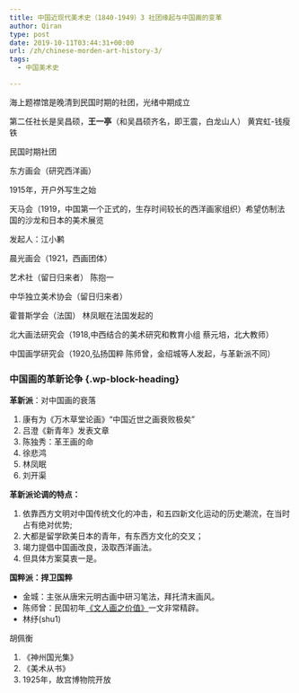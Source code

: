 ```yaml
---
title: 中国近现代美术史（1840-1949）3 社团缘起与中国画的变革
author: Qiran
type: post
date: 2019-10-11T03:44:31+00:00
url: /zh/chinese-morden-art-history-3/
tags:
  - 中国美术史

---
```

海上题襟馆是晚清到民国时期的社团，光绪中期成立

第二任社长是吴昌硕，**王一亭**（和吴昌硕齐名，即王震，白龙山人） 黄宾虹-钱瘦铁

民国时期社团

东方画会（研究西洋画）

1915年，开户外写生之始

天马会（1919，中国第一个正式的，生存时间较长的西洋画家组织）希望仿制法国的沙龙和日本的美术展览

发起人：江小鹣

晨光画会（1921，西画团体）

艺术社（留日归来者） 陈抱一

中华独立美术协会（留日归来者）

霍普斯学会（法国） 林凤眠在法国发起的

北大画法研究会（1918,中西结合的美术研究和教育小组 蔡元培，北大教师）

中国画学研究会（1920,弘扬国粹 陈师曾，金绍城等人发起，与革新派不同）

### 中国画的革新论争 {.wp-block-heading}

**革新派**：对中国画的衰落

<ol class="wp-block-list">
  <li>
    康有为《万木草堂论画》“中国近世之画衰败极矣”
  </li>
  <li>
    吕澄《新青年》发表文章
  </li>
  <li>
    陈独秀：革王画的命
  </li>
  <li>
    徐悲鸿
  </li>
  <li>
    林凤眠
  </li>
  <li>
    刘开渠
  </li>
</ol>

**革新派论调的特点：**

<ol class="wp-block-list">
  <li>
    依靠西方文明对中国传统文化的冲击，和五四新文化运动的历史潮流，在当时占有绝对优势;
  </li>
  <li>
    大都是留学欧美日本的青年，有东西方文化的交叉；
  </li>
  <li>
    竭力提倡中国画改良，汲取西洋画法。
  </li>
  <li>
    但具体方案莫衷一是。
  </li>
</ol>

**国粹派：捍卫国粹**

<ul class="wp-block-list">
  <li>
    金城：主张从唐宋元明古画中研习笔法，拜托清末画风。
  </li>
  <li>
    陈师曾：民国初年<a rel="noreferrer noopener" href="https://kknews.cc/culture/qjlyxko.html" target="_blank">《文人画之价值》</a>一文非常精辟。
  </li>
  <li>
    林纾(shu1)
  </li>
</ul>

胡佩衡

<ol class="wp-block-list">
  <li>
    《神州国光集》
  </li>
  <li>
    《美术从书》
  </li>
  <li>
    1925年，故宫博物院开放
  </li>
</ol>